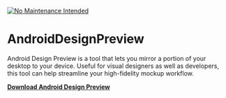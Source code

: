 [![No Maintenance Intended](http://unmaintained.tech/badge.svg)](http://unmaintained.tech/)

AndroidDesignPreview
====================

Android Design Preview is a tool that lets you mirror a portion of your desktop to your device. Useful for visual designers as well as developers, this tool can help streamline your high-fidelity mockup workflow.

**[Download Android Design Preview](https://github.com/romannurik/AndroidDesignPreview/releases)**
